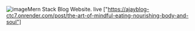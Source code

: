 ![image](https://github.com/Ajay230520/mern-blog/assets/112386996/0c442abe-6ca2-4265-8ddc-1e35f108aaf6)Mern Stack Blog Website.
live ["https://ajayblog-ctc7.onrender.com/post/the-art-of-mindful-eating-nourishing-body-and-soul"]
